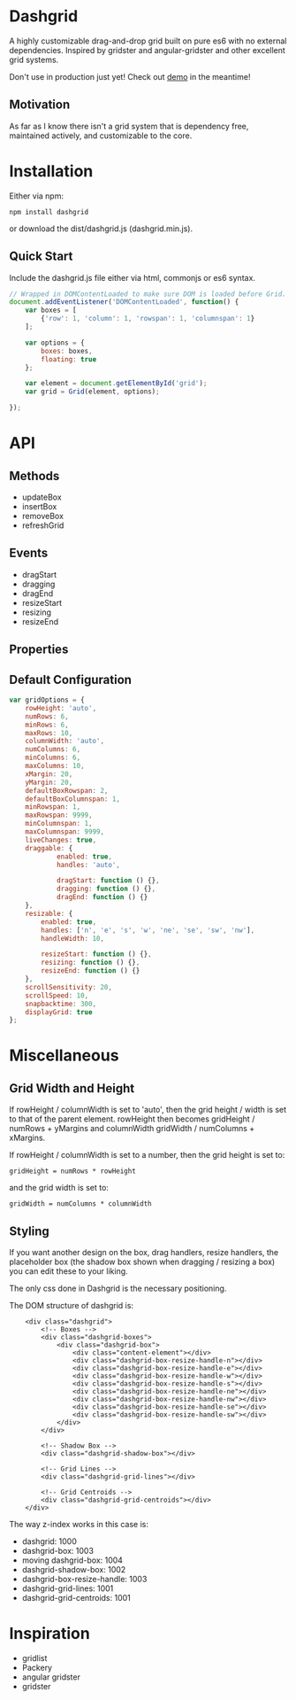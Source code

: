 # Dashgrid

A highly customizable drag-and-drop grid built on pure es6 with no
external dependencies. Inspired by gridster and angular-gridster and other excellent grid
systems.

Don't use in production just yet! Check out [demo](http://alajmo.github.io/dashgrid) in the meantime!

## Motivation

As far as I know there isn't a grid system that is dependency free, maintained actively,
and customizable to the core.

# Installation

Either via npm:
```shell
npm install dashgrid
```

or download the dist/dashgrid.js (dashgrid.min.js).

## Quick Start

Include the dashgrid.js file either via html, commonjs or es6 syntax.

```javascript
// Wrapped in DOMContentLoaded to make sure DOM is loaded before Grid.
document.addEventListener('DOMContentLoaded', function() {
    var boxes = [
        {'row': 1, 'column': 1, 'rowspan': 1, 'columnspan': 1}
    ];

    var options = {
        boxes: boxes,
        floating: true
    };

    var element = document.getElementById('grid');
    var grid = Grid(element, options);

});
```

# API

## Methods

* updateBox
* insertBox
* removeBox
* refreshGrid

## Events

* dragStart
* dragging
* dragEnd
* resizeStart
* resizing
* resizeEnd

## Properties

## Default Configuration

```javascript
var gridOptions = {
    rowHeight: 'auto',
    numRows: 6,
    minRows: 6,
    maxRows: 10,
    columnWidth: 'auto',
    numColumns: 6,
    minColumns: 6,
    maxColumns: 10,
    xMargin: 20,
    yMargin: 20,
    defaultBoxRowspan: 2,
    defaultBoxColumnspan: 1,
    minRowspan: 1,
    maxRowspan: 9999,
    minColumnspan: 1,
    maxColumnspan: 9999,
    liveChanges: true,
    draggable: {
            enabled: true,
            handles: 'auto',

            dragStart: function () {},
            dragging: function () {},
            dragEnd: function () {}
    },
    resizable: {
        enabled: true,
        handles: ['n', 'e', 's', 'w', 'ne', 'se', 'sw', 'nw'],
        handleWidth: 10,

        resizeStart: function () {},
        resizing: function () {},
        resizeEnd: function () {}
    },
    scrollSensitivity: 20,
    scrollSpeed: 10,
    snapbacktime: 300,
    displayGrid: true
};
```

# Miscellaneous

## Grid Width and Height

If rowHeight / columnWidth is set to 'auto', then the grid
height / width is set to that of the parent element.
rowHeight then becomes gridHeight / numRows + yMargins and
columnWidth gridWidth / numColumns + xMargins.

If rowHeight / columnWidth is set to a number, then the grid
height is set to:

    gridHeight = numRows * rowHeight

and the grid width is set to:

    gridWidth = numColumns * columnWidth

## Styling

If you want another design on the box, drag handlers, resize handlers, the placeholder
box (the shadow box shown when dragging / resizing a box) you can edit these to your liking.

The only css done in Dashgrid is the necessary positioning.

The DOM structure of dashgrid is:

```
    <div class="dashgrid">
        <!-- Boxes -->
        <div class="dashgrid-boxes">
            <div class="dashgrid-box">
                <div class="content-element"></div>
                <div class="dashgrid-box-resize-handle-n"></div>
                <div class="dashgrid-box-resize-handle-e"></div>
                <div class="dashgrid-box-resize-handle-w"></div>
                <div class="dashgrid-box-resize-handle-s"></div>
                <div class="dashgrid-box-resize-handle-ne"></div>
                <div class="dashgrid-box-resize-handle-nw"></div>
                <div class="dashgrid-box-resize-handle-se"></div>
                <div class="dashgrid-box-resize-handle-sw"></div>
            </div>
        </div>

        <!-- Shadow Box -->
        <div class="dashgrid-shadow-box"></div>

        <!-- Grid Lines -->
        <div class="dashgrid-grid-lines"></div>

        <!-- Grid Centroids -->
        <div class="dashgrid-grid-centroids"></div>
    </div>
```

The way z-index works in this case is:
* dashgrid: 1000
* dashgrid-box: 1003
* moving dashgrid-box: 1004
* dashgrid-shadow-box: 1002
* dashgrid-box-resize-handle: 1003
* dashgrid-grid-lines: 1001
* dashgrid-grid-centroids: 1001

# Inspiration

* gridlist
* Packery
* angular gridster
* gridster
